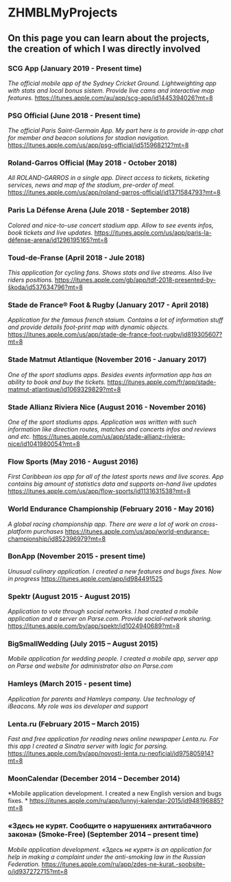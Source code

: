 # ZHMBLMyProjects

## On this page you can learn about the projects, the creation of which I was directly involved

### SCG App  (January 2019 - Present time)
*The official mobile app of the Sydney Cricket Ground. Lightweighting app with stats and local bonus sistem. Provide live cams and interactive map features.*
https://itunes.apple.com/au/app/scg-app/id1445394026?mt=8

### PSG Official (June 2018 - Present time)
*The official Paris Saint-Germain App. My part here is to provide in-app chat for member and beacon solutions for stadion navigation.*
https://itunes.apple.com/us/app/psg-official/id515968212?mt=8

### Roland-Garros Official (May 2018 - October 2018)
*All ROLAND-GARROS in a single app. Direct access to tickets, ticketing services, news and map of the stadium, pre-order of meal.*
https://itunes.apple.com/us/app/roland-garros-official/id1371584793?mt=8

### Paris La Défense Arena (Jule 2018 - September 2018)
*Colored and nice-to-use concert stadium app. Allow to see events infos, book tickets and live updates.*
https://itunes.apple.com/us/app/paris-la-défense-arena/id1296195165?mt=8

### Toud-de-Franse (April 2018 - Jule 2018)
*This application for cycling fans. Shows stats and live streams. Also live riders positions.*
https://itunes.apple.com/gb/app/tdf-2018-presented-by-škoda/id537634796?mt=8

### Stade de France® Foot & Rugby (January 2017 - April 2018)
*Application for the famous french staium. Contains a lot of information stuff and provide details foot-print map with dynamic objects.*
https://itunes.apple.com/us/app/stade-de-france-foot-rugby/id819305607?mt=8

### Stade Matmut Atlantique (November 2016 - January 2017)
*One of the sport stadiums apps. Besides events information app has an ability to book and buy the tickets.*
https://itunes.apple.com/fr/app/stade-matmut-atlantique/id1069329829?mt=8

### Stade Allianz Riviera Nice (August 2016 - November 2016)
*One of the sport stadiums apps. Application was written with such information like direction routes, matches and concerts infos and reviews and etc.*
https://itunes.apple.com/us/app/stade-allianz-riviera-nice/id1041980054?mt=8

### Flow Sports (May 2016 - August 2016)
*First Caribbean ios app for all of the latest sports news and live scores. App contains big amount of statistics data and supports on-hand live updates*
https://itunes.apple.com/us/app/flow-sports/id1131631538?mt=8

### World Endurance Championship (February 2016 - May 2016)
*A global racing championship app. There are were a lot of work on cross-platform purchases*
https://itunes.apple.com/us/app/world-endurance-championship/id852396979?mt=8

### BonApp (November 2015 - present time)
*Unusual culinary application. I created a new features and bugs fixes. Now in progress*
https://itunes.apple.com/app/id984491525

### Spektr (August 2015 - August 2015)
*Application to vote through social networks. I had created a mobile application and a server on Parse.com. Provide social-network sharing.*
https://itunes.apple.com/by/app/spektr/id1024940689?mt=8 

### BigSmallWedding (July 2015 – August 2015)
*Mobile application for wedding people. I created a mobile app, server app on Parse and website for administrator also on Parse.com*

### Hamleys (March 2015 - pesent time) 
*Application for parents and Hamleys company. Use technology of iBeacons. My role was ios developer and support*

### Lenta.ru (February 2015 – March 2015)
*Fast and free application for reading news online newspaper Lenta.ru. For this app I created a Sinatra server with logic for parsing.*
https://itunes.apple.com/by/app/novosti-lenta.ru-neoficial/id975805914?mt=8 

### MoonCalendar (December 2014 – December 2014)
*Mobile application development. I created a new English version and bugs fixes. *
https://itunes.apple.com/ru/app/lunnyj-kalendar-2015/id948196885?mt=8

### «Здесь не курят. Сообщите о нарушениях антитабачного закона» (Smoke-Free) (September 2014 – present time)
*Mobile application development. «Здесь не курят» is an application for help in making a complaint under the anti-smoking law in the Russian Federation.*
https://itunes.apple.com/ru/app/zdes-ne-kurat.-soobsite-o/id937272715?mt=8
 
